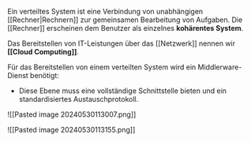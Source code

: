 Ein verteiltes System ist eine Verbindung von unabhängigen [[Rechner|Rechnern]] zur gemeinsamen Bearbeitung von Aufgaben. Die [[Rechner]] erscheinen dem Benutzer als einzelnes **kohärentes System**.

Das Bereitstellen von IT-Leistungen über das [[Netzwerk]] nennen wir **[[Cloud Computing]]**. 

Für das Bereitstellen von einem verteilten System wird ein Middlerware-Dienst benötigt:
- Diese Ebene muss eine vollständige Schnittstelle bieten und ein standardisiertes Austauschprotokoll. 

![[Pasted image 20240530113007.png]]

![[Pasted image 20240530113155.png]]